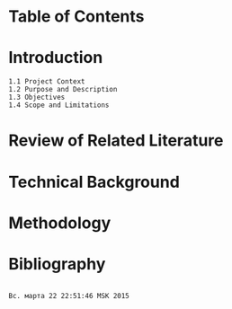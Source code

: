 Table of Contents 
==================

Introduction
==============
	1.1 Project Context
	1.2	Purpose and Description
	1.3	Objectives
	1.4 Scope and Limitations

	
Review of Related Literature
==============================
	
Technical Background
======================
	
Methodology
=============

Bibliography
==============

                                                                                                                                             Вс. марта 22 22:51:46 MSK 2015



